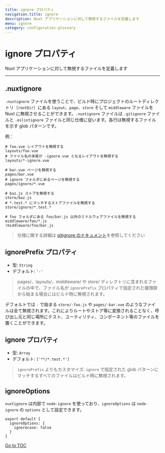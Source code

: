 ```yaml
---
title: ignore プロパティ
navigation.title: ignore
description: Nuxt アプリケーションに対して無視するファイルを定義します
menu: ignore
category: configuration-glossary
---
```

# ignore プロパティ

Nuxt アプリケーションに対して無視するファイルを定義します

---

## .nuxtignore

`.nuxtignore` ファイルを使うことで、ビルド時にプロジェクトのルートディレクトリ（`rootDir`）にある `layout`、`page`、`store` そして `middleware` ファイルを Nuxt に無視させることができます。`.nuxtignore` ファイルは `.gitignore` ファイルと `.eslintignore` ファイルと同じ仕様に従います。各行は無視するファイルを示す glob パターンです。

例：

```
# foo.vue レイアウトを無視する
layouts/foo.vue
# ファイル名の末尾が -ignore.vue となるレイアウトを無視する
layouts/*-ignore.vue

# bar.vue ページを無視する
pages/bar.vue
# ignore フォルダにあるページを無視する
pages/ignore/*.vue

# baz.js ストアを無視する
store/baz.js
# *.test.* にマッチするストアファイルを無視する
store/ignore/*.test.*

# foo フォルダにある foo/bar.js 以外のミドルウェアファイルを無視する
middleware/foo/*.js
!middleware/foo/bar.js
```

> 仕様に関する詳細は [gitignore のドキュメント](https://git-scm.com/docs/gitignore)を参照してください

## ignorePrefix プロパティ

- 型: `String`
- デフォルト: `'-'`

> pages/、layouts/、middleware/ や store/ ディレクトリに含まれるファイルの中で、ファイル名が `ignorePrefix` プロパティで指定された接頭辞から始まる場合にはビルド時に無視されます。

デフォルトでは `-` で始まる `store/-foo.js` や `pages/-bar.vue` のようなファイルは全て無視されます。これによりルートやストア等に変換されることなく、呼び出し元と同じ場所にテスト、ユーティリティ、コンポーネント等のファイルを置くことができます。

## ignore プロパティ

- 型: `Array`
- デフォルト: `['**/*.test.*']`

> `ignorePrefix` よりもカスタマイズ: `ignore` で指定された glob パターンにマッチするすべてのファイルはビルド時に無視されます。

## ignoreOptions

`nuxtignore` は内部で `node-ignore` を使っており、`ignoreOptions` は `node-ignore` の `options` として設定できます。

```js{}[nuxt.config.js]
export default {
  ignoreOptions: {
    ignorecase: false
  }
}
```
<span style='float: footnote;'><a href="../index.html#toc">Go to TOC</a></span>
